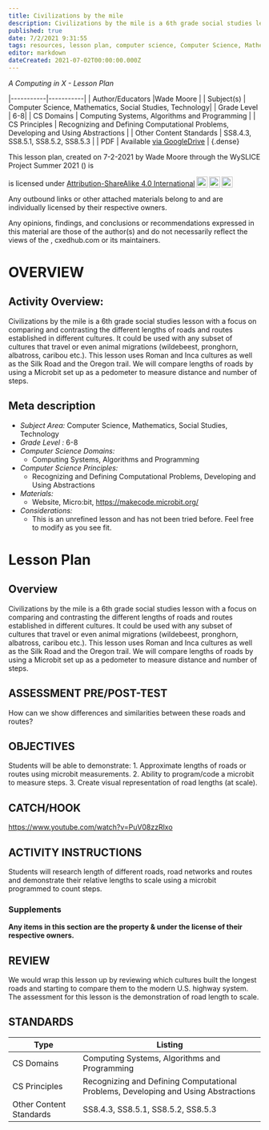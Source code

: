 ```yaml
---
title: Civilizations by the mile
description: Civilizations by the mile is a 6th grade social studies lesson with a focus on comparing and contrasting the different lengths of roads and routes established in different cultures. It could be used with any subset of cultures that travel or even animal migrations (wildebeest, pronghorn, albatross, caribou etc.). This lesson uses Roman and Inca cultures as well as the Silk Road and the Oregon trail. We will compare lengths of roads by using a Microbit set up as a pedometer to measure distance and number of steps.
published: true
date: 7/2/2021 9:31:55
tags: resources, lesson plan, computer science, Computer Science, Mathematics, Social Studies, Technology 
editor: markdown
dateCreated: 2021-07-02T00:00:00.000Z
---
```

*A Computing in X - Lesson Plan*

|-----------|-----------|
| Author/Educators |Wade Moore |
| Subject(s) | Computer Science, Mathematics, Social Studies, Technology|
| Grade Level | 6-8|
| CS Domains | Computing Systems, Algorithms and Programming |
| CS Principles | Recognizing and Defining Computational Problems, Developing and Using Abstractions |
| Other Content Standards | SS8.4.3, SS8.5.1, SS8.5.2, SS8.5.3 | 
| PDF | Available [via GoogleDrive]() |
{.dense}






This lesson plan, created on 7-2-2021 by Wade Moore through the  WySLICE Project Summer 2021 () is  <p xmlns:cc="http://creativecommons.org/ns#" >  is licensed under <a href="http://creativecommons.org/licenses/by-sa/4.0/?ref=chooser-v1" target="_blank" rel="license noopener noreferrer" style="display:inline-block;">Attribution-ShareAlike 4.0 International<img style="height:22px!important;margin-left:3px;vertical-align:text-bottom;" src="https://mirrors.creativecommons.org/presskit/icons/cc.svg?ref=chooser-v1"><img style="height:22px!important;margin-left:3px;vertical-align:text-bottom;" src="https://mirrors.creativecommons.org/presskit/icons/by.svg?ref=chooser-v1"><img style="height:22px!important;margin-left:3px;vertical-align:text-bottom;" src="https://mirrors.creativecommons.org/presskit/icons/sa.svg?ref=chooser-v1"></a></p>


Any outbound links or other attached materials belong to and are individually licensed by their respective owners. 


Any opinions, findings, and conclusions or recommendations expressed in this material are those of the author(s) and do not necessarily reflect the views of the , cxedhub.com or its maintainers.


# OVERVIEW
## Activity Overview:  
Civilizations by the mile is a 6th grade social studies lesson with a focus on comparing and contrasting the different lengths of roads and routes established in different cultures. It could be used with any subset of cultures that travel or even animal migrations (wildebeest, pronghorn, albatross, caribou etc.). This lesson uses Roman and Inca cultures as well as the Silk Road and the Oregon trail. We will compare lengths of roads by using a Microbit set up as a pedometer to measure distance and number of steps.
## Meta description
+ *Subject Area:* Computer Science, Mathematics, Social Studies, Technology 
+ *Grade Level :* 6-8 
+ *Computer Science Domains:*
   + Computing Systems, Algorithms and Programming
+ *Computer Science Principles:*
   + Recognizing and Defining Computational Problems, Developing and Using Abstractions
+ *Materials:* 
   + Website, Micro:bit, https://makecode.microbit.org/
+ *Considerations:*
   + This is an unrefined lesson and has not been tried before. Feel free to modify as you see fit.


# Lesson Plan
## Overview
Civilizations by the mile is a 6th grade social studies lesson with a focus on comparing and contrasting the different lengths of roads and routes established in different cultures. It could be used with any subset of cultures that travel or even animal migrations (wildebeest, pronghorn, albatross, caribou etc.). This lesson uses Roman and Inca cultures as well as the Silk Road and the Oregon trail. We will compare lengths of roads by using a Microbit set up as a pedometer to measure distance and number of steps.
## ASSESSMENT PRE/POST-TEST
How can we show differences and similarities between these roads and routes?
## OBJECTIVES
Students will be able to demonstrate: 1. Approximate lengths of roads or routes using microbit measurements. 2. Ability to program/code a microbit to measure steps. 3. Create visual representation of road lengths (at scale).


## CATCH/HOOK
https://www.youtube.com/watch?v=PuV08zzRlxo


## ACTIVITY INSTRUCTIONS
Students will research length of different roads, road networks and routes and demonstrate their relative lengths to scale using a microbit programmed to count steps.


### Supplements
**Any items in this section are the property & under the license of their respective owners.**






## REVIEW
We would wrap this lesson up by reviewing which cultures built the longest roads and starting to compare them to the modern U.S. highway system. The assessment for this lesson is the demonstration of road length to scale.
## STANDARDS        
| Type | Listing | 
|-----------|-----------|
| CS Domains  | Computing Systems, Algorithms and Programming|
| CS Principles   | Recognizing and Defining Computational Problems, Developing and Using Abstractions|
| Other Content Standards | SS8.4.3, SS8.5.1, SS8.5.2, SS8.5.3  |